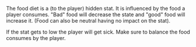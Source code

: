 The food diet is a (to the player) hidden stat.
It is influenced by the food a player consumes.
"Bad" food will decrease the state and "good" food will increase it. (Food can also be neutral having no impact on the stat).

If the stat gets to low the player will get sick. Make sure to balance the food consumes by the player.